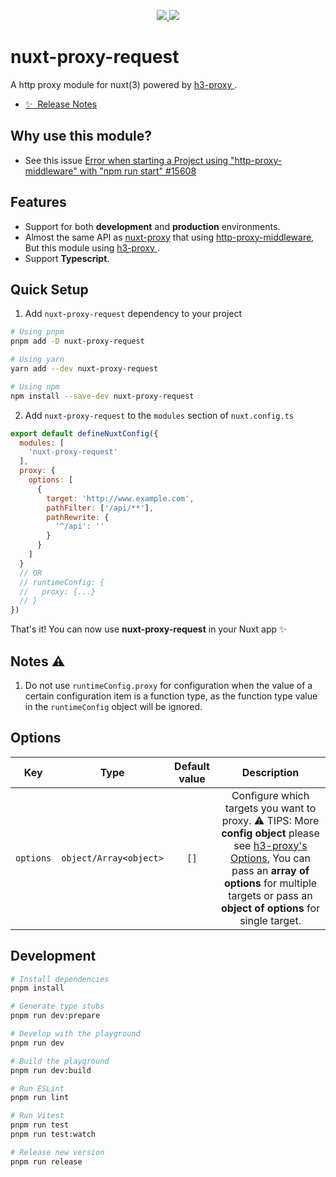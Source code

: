 

<p align="center">
  <a href="https://www.npmjs.org/package/nuxt-proxy-request">
    <img src="https://img.shields.io/npm/v/nuxt-proxy-request.svg">
  </a>
  <a href="https://npmcharts.com/compare/nuxt-proxy-request?minimal=true">
    <img src="https://img.shields.io/npm/dm/nuxt-proxy-request.svg">
  </a>
  <br>
</p>

# nuxt-proxy-request

A http proxy module for nuxt(3) powered by <a href="https://github.com/yisibell/h3-proxy"> h3-proxy </a>.

- [✨ &nbsp;Release Notes](/CHANGELOG.md)

## Why use this module?

- See this issue [Error when starting a Project using "http-proxy-middleware" with "npm run start" #15608](https://github.com/nuxt/nuxt/issues/15608)

## Features

- Support for both **development** and **production** environments.
- Almost the same API as  [nuxt-proxy](https://github.com/wobsoriano/nuxt-proxy) that using [http-proxy-middleware](https://github.com/chimurai/http-proxy-middleware), But this module using <a href="https://github.com/yisibell/h3-proxy"> h3-proxy </a>.
- Support **Typescript**.

## Quick Setup

1. Add `nuxt-proxy-request` dependency to your project

```bash
# Using pnpm
pnpm add -D nuxt-proxy-request

# Using yarn
yarn add --dev nuxt-proxy-request

# Using npm
npm install --save-dev nuxt-proxy-request
```

2. Add `nuxt-proxy-request` to the `modules` section of `nuxt.config.ts`

```js
export default defineNuxtConfig({
  modules: [
    'nuxt-proxy-request'
  ],
  proxy: {
    options: [
      {
        target: 'http://www.example.com',
        pathFilter: ['/api/**'],
        pathRewrite: {
          '^/api': ''
        }
      }
    ]
  }
  // OR
  // runtimeConfig: {
  //   proxy: {...}
  // }
})
```

That's it! You can now use **nuxt-proxy-request** in your Nuxt app ✨


## Notes :warning:

1. Do not use `runtimeConfig.proxy` for configuration when the value of a certain configuration item is a function type, as the function type value in the `runtimeConfig` object will be ignored.

## Options

| Key | Type | Default value | Description |
| :---: | :---: | :---: | :---: |
| `options` | `object/Array<object>` | `[]` | Configure which targets you want to proxy. :warning: TIPS: More **config object** please see [h3-proxy's Options](https://github.com/yisibell/h3-proxy#options), You can pass an **array of options** for multiple targets or pass an **object of options** for single target.|

## Development

```bash
# Install dependencies
pnpm install

# Generate type stubs
pnpm run dev:prepare

# Develop with the playground
pnpm run dev

# Build the playground
pnpm run dev:build

# Run ESLint
pnpm run lint

# Run Vitest
pnpm run test
pnpm run test:watch

# Release new version
pnpm run release
```
